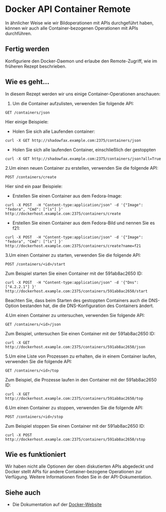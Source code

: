 # Docker API Container Remote

In ähnlicher Weise wie wir Bildoperationen mit APIs durchgeführt haben, können wir auch alle Container-bezogenen Operationen mit APIs durchführen.

## Fertig werden

Konfiguriere den Docker-Daemon und erlaube den Remote-Zugriff, wie im früheren Rezept beschrieben.

## Wie es geht…

In diesem Rezept werden wir uns einige Container-Operationen anschauen:

1. Um die Container aufzulisten, verwenden Sie folgende API:

`GET /containers/json`

Hier einige Beispiele:

* Holen Sie sich alle Laufenden container:

`curl -X GET http://shadowfax.example.com:2375/containers/json`

* Holen Sie sich alle laufenden Container, einschließlich der gestoppten

`curl -X GET http://shadowfax.example.com:2375/containers/json?all=True`

2.Um einen neuen Container zu erstellen, verwenden Sie die folgende API:

`POST /containers/create`

Hier sind ein paar Beispiele:

* Erstellen Sie einen Container aus dem Fedora-Image:

`curl -X POST  -H "Content-type:application/json" -d '{"Image": "fedora", "Cmd": ["ls"] }' http://dockerhost.example.com:2375/containers/create`

* Erstellen Sie einen Container aus dem Fedora-Bild und nennen Sie es f21:

`curl -X POST  -H "Content-type:application/json" -d '{"Image": "fedora", "Cmd": ["ls"] }' http://dockerhost.example.com:2375/containers/create?name=f21`

3.Um einen Container zu starten, verwenden Sie die folgende API:

`POST /containers/<id>/start`

Zum Beispiel starten Sie einen Container mit der 591ab8ac2650 ID:

`curl -X POST  -H "Content-type:application/json" -d '{"Dns":  ["4.2.2.1"] }' http://dockerhost.example.com:2375/containers/591ab8ac2650/start`

Beachten Sie, dass beim Starten des gestoppten Containers auch die DNS-Option bestanden hat, die die DNS-Konfiguration des Containers ändert.

4.Um einen Container zu untersuchen, verwenden Sie folgende API:

`GET /containers/<id>/json`

Zum Beispiel, untersuchen Sie einen Container mit der 591ab8ac2650 ID:

`curl -X GET http://dockerhost.example.com:2375/containers/591ab8ac2650/json`

5.Um eine Liste von Prozessen zu erhalten, die in einem Container laufen, verwenden Sie die folgende API:

`GET /containers/<id>/top`

Zum Beispiel, die Prozesse laufen in den Container mit der 591ab8ac2650 ID:

`curl -X GET http://dockerhost.example.com:2375/containers/591ab8ac2650/top`

6.Um einen Container zu stoppen, verwenden Sie die folgende API:

`POST /containers/<id>/stop`

Zum Beispiel stoppen Sie einen Container mit der 591ab8ac2650 ID:

`curl -X POST http://dockerhost.example.com:2375/containers/591ab8ac2650/stop`

## Wie es funktioniert

Wir haben nicht alle Optionen der oben diskutierten APIs abgedeckt und Docker stellt APIs für andere Container-bezogene Operationen zur Verfügung. Weitere Informationen finden Sie in der API-Dokumentation.

## Siehe auch

* Die Dokumentation auf der [Docker-Website](https://docs.docker.com/reference/api/docker_remote_api_v1.18/#21-container)